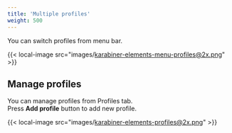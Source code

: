 ```yaml
---
title: 'Multiple profiles'
weight: 500
---
```


You can switch profiles from menu bar. <br />

{{< local-image src="images/karabiner-elements-menu-profiles@2x.png" >}}

## Manage profiles

You can manage profiles from Profiles tab.<br />
Press **Add profile** button to add new profile.

{{< local-image src="images/karabiner-elements-profiles@2x.png" >}}
